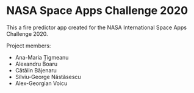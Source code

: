 # NASA Space Apps Challenge 2020

This a fire predictor app created for the NASA International Space Apps Challenge 2020.

Project members:
- Ana-Maria Țigmeanu
- Alexandru Boaru
- Cătălin Băjenaru
- Silviu-George Năstăsescu
- Alex-Georgian Voicu
